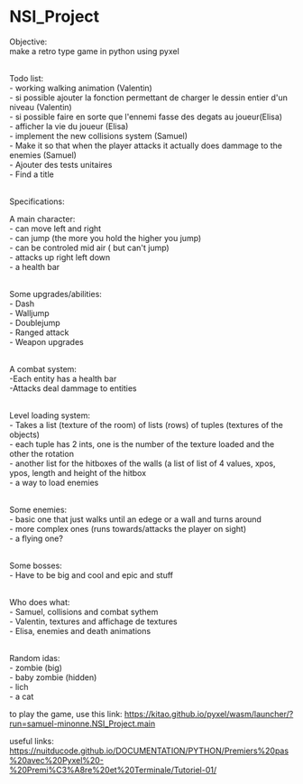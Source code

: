 # NSI_Project

Objective:</br>
make a retro type game in python using pyxel</br>
</br>

Todo list:</br>
    - working walking animation (Valentin)</br>
    - si possible ajouter la fonction permettant de charger le dessin entier d'un niveau (Valentin)</br>
    - si possible faire en sorte que l'ennemi fasse des degats au joueur(Elisa)</br>
    - afficher la vie du joueur (Elisa)</br>
    - implement the new collisions system (Samuel)</br>
    - Make it so that when the player attacks it actually does dammage to the enemies (Samuel)</br>
    - Ajouter des tests unitaires</br>
    - Find a title</br>
    </br>

Specifications:</br>

A main character:</br>
    - can move left and right</br>
    - can jump (the more you hold the higher you jump)</br>
    - can be controled mid air ( but can't jump)</br>
    - attacks up right left down</br>
    - a health bar</br>
</br>
    
    
Some upgrades/abilities:</br>
    - Dash</br>
    - Walljump</br>
    - Doublejump</br>
    - Ranged attack</br>
    - Weapon upgrades</br>
</br>

A combat system:</br>
    -Each entity has a health bar</br>
    -Attacks deal dammage to entities</br>
</br>



Level loading system:</br>
    - Takes a list (texture of the room) of lists (rows) of tuples (textures of the objects)</br>
    - each tuple has 2 ints, one is the number of the texture loaded and the other the rotation</br>
    - another list for the hitboxes of the walls (a list of list of 4 values, xpos, ypos, length and height of the hitbox</br>
    - a way to load enemies</br>
</br>

Some enemies:</br>
    - basic one that just walks until an edege or a wall and turns around</br>
    - more complex ones (runs towards/attacks the player on sight)</br>
    - a flying one?</br>
    </br>
    
Some bosses:</br>
    - Have to be big and cool and epic and stuff</br>
    </br>
    
Who does what:</br>
    - Samuel, collisions and combat sythem</br>
    - Valentin, textures and affichage de textures</br>
    - Elisa, enemies and death animations</br>
    </br>
    

Random idas:</br>
    - zombie (big)</br>
    - baby zombie (hidden)</br>
    - lich</br>
    - a cat </br>              

to play the game, use this link: https://kitao.github.io/pyxel/wasm/launcher/?run=samuel-minonne.NSI_Project.main 

useful links:
https://nuitducode.github.io/DOCUMENTATION/PYTHON/Premiers%20pas%20avec%20Pyxel%20-%20Premi%C3%A8re%20et%20Terminale/Tutoriel-01/
</br>

